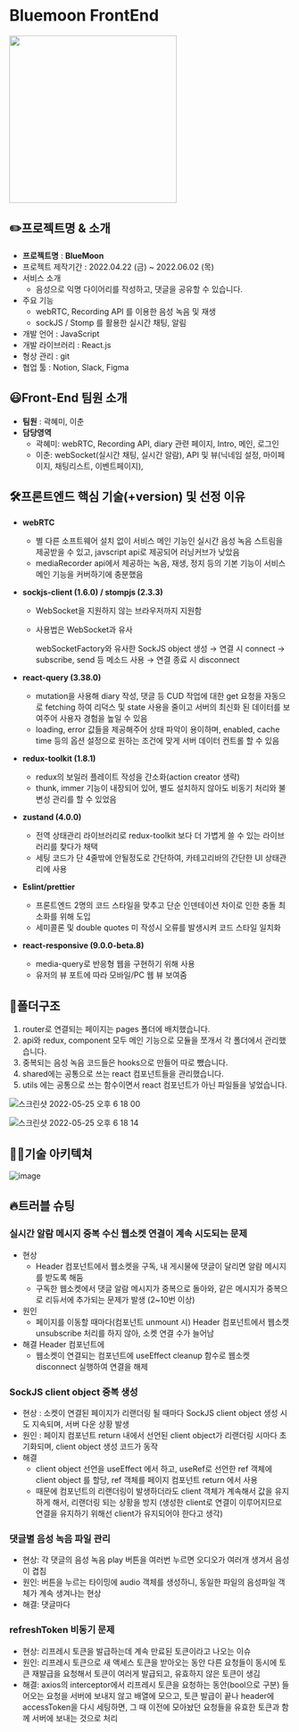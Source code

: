 
# Bluemoon FrontEnd

<img src="https://user-images.githubusercontent.com/79817823/170234163-15484676-6d55-45e3-a156-d9f579106538.jpg" width="300" height="300"/>

## ✏️프로젝트명 & 소개 

- **프로젝트명** : **BlueMoon**
- 프로젝트 제작기간 : 2022.04.22 (금) ~ 2022.06.02 (목)
- 서비스 소개
    - 음성으로 익명 다이어리를 작성하고, 댓글을 공유할 수 있습니다.
- 주요 기능
    - webRTC, Recording API 를 이용한 음성 녹음 및 재생
    - sockJS / Stomp 를 활용한 실시간 채팅, 알림
- 개발 언어 : JavaScript
- 개발 라이브러리 : React.js
- 형상 관리 : git
- 협업 툴 : Notion, Slack, Figma



## 😃Front-End 팀원 소개

- **팀원** : 곽혜미, 이춘
- **담당영역**
    - 곽혜미: webRTC, Recording API, diary 관련 페이지, Intro, 메인, 로그인
    - 이춘: webSocket(실시간 채팅, 실시간 알람), API 및 뷰(닉네임 설정, 마이페이지, 채팅리스트, 이벤트페이지),




## 🛠프론트엔드 핵심 기술(+version) 및 선정 이유

- **webRTC**
    - 별 다른 소프트웨어 설치 없이 서비스 메인 기능인 실시간 음성 녹음 스트림을 제공받을 수 있고, javscript api로 제공되어 러닝커브가 낮았음
    - mediaRecorder api에서 제공하는 녹음, 재생, 정지 등의 기본 기능이 서비스 메인 기능을 커버하기에 충분했음
    
- **sockjs-client (1.6.0) / stompjs (2.3.3)**
    - WebSocket을 지원하지 않는 브라우저까지 지원함
    - 사용법은 WebSocket과 유사
        
        webSocketFactory와 유사한 SockJS object 생성 → 연결 시 connect → subscribe, send 등 메소드 사용 → 연결 종료 시 disconnect
        
    
- **react-query (3.38.0)**
    - mutation을 사용해 diary 작성, 댓글 등 CUD 작업에 대한 get 요청을 자동으로 fetching 하여 리덕스 및 state 사용을 줄이고 서버의 최신화 된 데이터를 보여주어 사용자 경험을 높일 수 있음
    - loading, error 값들을 제공해주어 상태 파악이 용이하며, enabled, cache time 등의 옵션 설정으로 원하는 조건에 맞게 서버 데이터 컨트롤 할 수 있음

- **redux-toolkit (1.8.1)**
    - redux의 보일러 플레이트 작성을 간소화(action creator 생략)
    - thunk, immer 기능이 내장되어 있어, 별도 설치하지 않아도 비동기 처리와 불변성 관리를 할 수 있었음

- **zustand (4.0.0)**
    - 전역 상태관리 라이브러리로 redux-toolkit 보다 더 가볍게 쓸 수 있는 라이브러리를 찾다가 채택
    - 세팅 코드가 단 4줄밖에 안될정도로 간단하여, 카테고리바의 간단한 UI 상태관리에 사용
    
- **Eslint/prettier**
    - 프론트엔드 2명의 코드 스타일을 맞추고 단순 인덴테이션 차이로 인한 충돌 최소화를 위해 도입
    - 세미콜론 및 double quotes 미 작성시 오류를 발생시켜 코드 스타일 일치화

- **react-responsive (9.0.0-beta.8)**
    - media-query로 반응형 웹을 구현하기 위해 사용
    - 유저의 뷰 포트에 따라 모바일/PC 웹 뷰 보여줌



## 📂폴더구조

1. router로 연결되는 페이지는 pages 폴더에 배치했습니다.
2. api와 redux, component 모두 메인 기능으로 모듈을 쪼개서 각 폴더에서 관리했습니다.
3. 중복되는 음성 녹음 코드들은 hooks으로 만들어 따로 뺐습니다.
4. shared에는 공통으로 쓰는 react 컴포넌트들을 관리했습니다.
5. utils 에는 공통으로 쓰는 함수이면서 react 컴포넌트가 아닌 파일들을 넣었습니다.



![스크린샷 2022-05-25 오후 6 18 00](https://user-images.githubusercontent.com/100131652/170232043-0936b611-64c4-460d-aec5-1268bb7d2b84.png)

![스크린샷 2022-05-25 오후 6 18 14](https://user-images.githubusercontent.com/100131652/170232280-a013e8da-33de-44a5-9601-a47f235955fc.png)



## ☝🏻기술 아키텍쳐

![image](https://user-images.githubusercontent.com/100131652/170226815-a2ec819a-bd8e-4c12-a771-e60a6d4f6db2.png)



## 🔥트러블 슈팅


### 실시간 알람 메시지 중복 수신 웹소켓 연결이 계속 시도되는 문제

- 현상
    - Header 컴포넌트에서 웹소켓을 구독, 내 게시물에 댓글이 달리면 알람 메시지를 받도록 해둠
    - 구독한 웹소켓에서 댓글 알람 메시지가 중복으로 돌아와, 같은 메시지가 중복으로 리듀서에 추가되는 문제가 발생 (2~10번 이상)
- 원인
    - 페이지를 이동할 때마다(컴포넌트 unmount 시) Header 컴포넌트에서 웹소켓 unsubscribe 처리를 하지 않아, 소켓 연결 수가 늘어남
- 해결 Header 컴포넌트에
    - 웹소켓이 연결되는 컴포넌트에 useEffect cleanup 함수로 웹소켓 disconnect 실행하여 연결을 해제

### **SockJS client object 중복 생성**

- 현상 : 소켓이 연결된 페이지가 리랜더링 될 때마다 SockJS client object 생성 시도 지속되며, 서버 다운 상황 발생
- 원인 : 페이지 컴포넌트 return 내에서 선언된 client object가 리랜더링 시마다 초기화되며, client object 생성 코드가 동작
- 해결
    - client object 선언을 useEffect 에서 하고, useRef로 선언한 ref 객체에 client object 를 할당, ref 객체를 페이지 컴포넌트 return 에서 사용
    - 때문에 컴포넌트의 리랜더링이 발생하더라도 client 객체가 계속해서 값을 유지하게 해서, 리랜더링 되는 상황을 방지
        (생성한 client로 연결이 이루어지므로 연결을 유지하기 위해선 client가 유지되어야 한다고 생각)
        
        
    
### 댓글별 음성 녹음 파일 관리

- 현상: 각 댓글의 음성 녹음 play 버튼을 여러번 누르면 오디오가 여러개 생겨서 음성이 겹침
- 원인: 버튼을 누르는 타이밍에 audio 객체를 생성하니, 동일한 파일의 음성파일 객체가 계속 생겨나는 현상
- 해결: 댓글마다 <audio>객체를 두고 src에 서버에서 내려온 voiceUrl을 주어 play 버튼을 누르면 audio element를 useRef로 가져와 재생시킴

    
### refreshToken 비동기 문제

- 현상: 리프레시 토큰을 발급하는데 계속 만료된 토큰이라고 나오는 이슈
- 원인: 리프레시 토큰으로 새 액세스 토큰을 받아오는 동안 다른 요청들이 동시에 토큰 재발급을 요청해서 토큰이 여러게 발급되고, 유효하지 않은 토큰이 생김
- 해결: axios의 interceptor에서 리프레시 토큰을 요청하는 동안(bool으로 구분) 들어오는 요청을 서버에 보내지 않고 배열에 모으고, 토큰 발급이 끝나 header에 accessToken을 다시 세팅하면, 그 때 이전에 모아놨던 요청들을 유효한 토큰과 함께 서버에 보내는 것으로 처리


